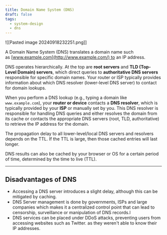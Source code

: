 ```yaml
---
title: Domain Name System (DNS)
draft: false
tags:
  - system-design
  - dns
---
```

![[Pasted image 20240918232251.png]]

A Domain Name System (DNS) translates a domain name such as [www.example.com](http://www.example.com/) to an IP address.

DNS operates hierarchically. At the top are **root servers** and **TLD (Top-Level Domain) servers**, which direct queries to **authoritative DNS servers** responsible for specific domain names. Your router or ISP typically provides information about which DNS resolver (lower-level DNS server) to contact for domain lookups.

When you perform a DNS lookup (e.g., typing a domain like `www.example.com`), your **router or device** contacts a **DNS resolver**, which is typically provided by your **ISP** or manually set by you. This DNS resolver is responsible for handling DNS queries and either resolves the domain from its cache or contacts the appropriate DNS servers (root, TLD, authoritative) to retrieve the IP address for the domain.

The propagation delay to all lower-level/local DNS servers and resolvers depends on the TTL. If the TTL is large, then those cached entries will last longer.

DNS results can also be cached by your browser or OS for a certain period of time, determined by the time to live (TTL).


---

## Disadvantages of DNS

- Accessing a DNS server introduces a slight delay, although this can be mitigated by caching.
- DNS Server management is done by governments, ISPs and large companies which makes it a centralized control point that can lead to censorship, surveillance or manipulation of DNS records.l
- DNS services can be placed under DDoS attacks, preventing users from accessing websites such as Twitter. as they weren't able to know their IP addresses.
